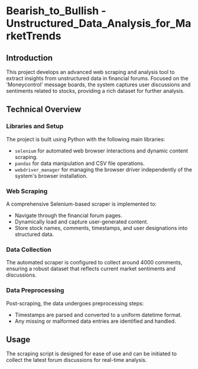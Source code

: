 # Bearish_to_Bullish - Unstructured_Data_Analysis_for_MarketTrends
## Introduction
This project develops an advanced web scraping and analysis tool to extract insights from unstructured data in financial forums. Focused on the 'Moneycontrol' message boards, the system captures user discussions and sentiments related to stocks, providing a rich dataset for further analysis.

## Technical Overview

### Libraries and Setup
The project is built using Python with the following main libraries:
- `selenium` for automated web browser interactions and dynamic content scraping.
- `pandas` for data manipulation and CSV file operations.
- `webdriver_manager` for managing the browser driver independently of the system's browser installation.

### Web Scraping
A comprehensive Selenium-based scraper is implemented to:
- Navigate through the financial forum pages.
- Dynamically load and capture user-generated content.
- Store stock names, comments, timestamps, and user designations into structured data.

### Data Collection
The automated scraper is configured to collect around 4000 comments, ensuring a robust dataset that reflects current market sentiments and discussions.

### Data Preprocessing
Post-scraping, the data undergoes preprocessing steps:
- Timestamps are parsed and converted to a uniform datetime format.
- Any missing or malformed data entries are identified and handled.
  
## Usage
The scraping script is designed for ease of use and can be initiated to collect the latest forum discussions for real-time analysis.
